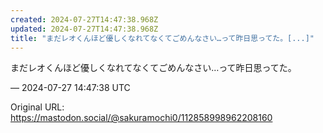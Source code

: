 ```yaml
---
created: 2024-07-27T14:47:38.968Z
updated: 2024-07-27T14:47:38.968Z
title: "まだレオくんほど優しくなれてなくてごめんなさい…って昨日思ってた。[...]"
---
```


<p>まだレオくんほど優しくなれてなくてごめんなさい…って昨日思ってた。</p>

&mdash; 2024-07-27 14:47:38 UTC

Original URL: https://mastodon.social/@sakuramochi0/112858998962208160
